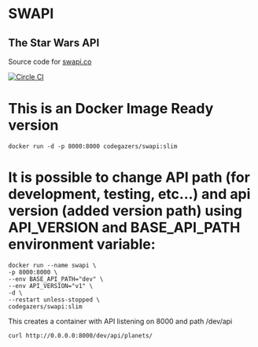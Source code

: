 # SWAPI
## The Star Wars API

Source code for [swapi.co](https://swapi.co)

[![Circle CI](https://circleci.com/gh/phalt/swapi.svg?style=svg)](https://circleci.com/gh/phalt/swapi)

# This is an Docker Image Ready version

~~~
docker run -d -p 8000:8000 codegazers/swapi:slim
~~~

# It is possible to change API path (for development, testing, etc...) and api version (added version path) using API_VERSION and BASE_API_PATH environment variable:
~~~
docker run --name swapi \
-p 8000:8000 \
--env BASE_API_PATH="dev" \
--env API_VERSION="v1" \
-d \
--restart unless-stopped \
codegazers/swapi:slim
~~~
This creates a container with API listening  on 8000 and path /dev/api
```
curl http://0.0.0.0:8000/dev/api/planets/
```

